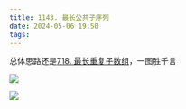 ```yaml
---
title: 1143. 最长公共子序列
date: 2024-05-06 19:50
tags:
---
```

总体思路还是[718. 最长重复子数组](_posts/计算机科学基础/leetcode刷题/动态规划/718.%20最长重复子数组)，一图胜千言

![](images/posts/Pasted%20image%2020240506195315.png)

![](images/posts/Pasted%20image%2020240506195306.png)